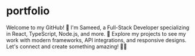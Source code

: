 # portfolio
Welcome to my GitHub! 👋 I'm Sameed, a Full-Stack Developer specializing in React, TypeScript, Node.js, and more. 🚀 Explore my projects to see my work with modern frameworks, API integrations, and responsive designs. Let's connect and create something amazing! 🤝✨
